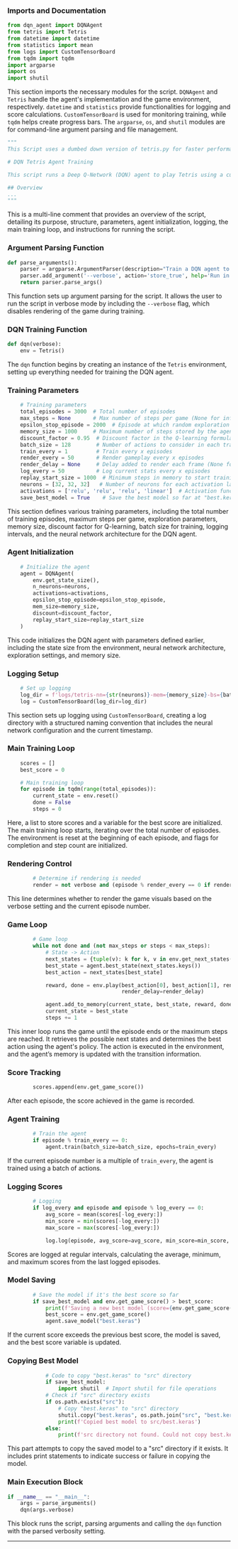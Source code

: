 ### Imports and Documentation

```python
from dqn_agent import DQNAgent
from tetris import Tetris
from datetime import datetime
from statistics import mean
from logs import CustomTensorBoard
from tqdm import tqdm
import argparse
import os
import shutil
```

This section imports the necessary modules for the script. `DQNAgent` and `Tetris` handle the agent's implementation and the game environment, respectively. `datetime` and `statistics` provide functionalities for logging and score calculations. `CustomTensorBoard` is used for monitoring training, while `tqdm` helps create progress bars. The `argparse`, `os`, and `shutil` modules are for command-line argument parsing and file management.

```python
"""
This Script uses a dumbed down version of tetris.py for faster performance.

# DQN Tetris Agent Training

This script runs a Deep Q-Network (DQN) agent to play Tetris using a custom environment. 

## Overview
...
"""
```

This is a multi-line comment that provides an overview of the script, detailing its purpose, structure, parameters, agent initialization, logging, the main training loop, and instructions for running the script.

### Argument Parsing Function

```python
def parse_arguments():
    parser = argparse.ArgumentParser(description="Train a DQN agent to play Tetris.")
    parser.add_argument('--verbose', action='store_true', help='Run in verbose mode (no rendering).')
    return parser.parse_args()
```

This function sets up argument parsing for the script. It allows the user to run the script in verbose mode by including the `--verbose` flag, which disables rendering of the game during training.

### DQN Training Function

```python
def dqn(verbose):
    env = Tetris()
```

The `dqn` function begins by creating an instance of the `Tetris` environment, setting up everything needed for training the DQN agent.

### Training Parameters

```python
    # Training parameters
    total_episodes = 3000  # Total number of episodes
    max_steps = None       # Max number of steps per game (None for infinite)
    epsilon_stop_episode = 2000  # Episode at which random exploration stops
    memory_size = 1000     # Maximum number of steps stored by the agent
    discount_factor = 0.95  # Discount factor in the Q-learning formula
    batch_size = 128        # Number of actions to consider in each training
    train_every = 1         # Train every x episodes
    render_every = 50       # Render gameplay every x episodes
    render_delay = None     # Delay added to render each frame (None for no delay)
    log_every = 50          # Log current stats every x episodes
    replay_start_size = 1000  # Minimum steps in memory to start training
    neurons = [32, 32, 32]   # Number of neurons for each activation layer
    activations = ['relu', 'relu', 'relu', 'linear']  # Activation functions
    save_best_model = True    # Save the best model so far at "best.keras"
```

This section defines various training parameters, including the total number of training episodes, maximum steps per game, exploration parameters, memory size, discount factor for Q-learning, batch size for training, logging intervals, and the neural network architecture for the DQN agent.

### Agent Initialization

```python
    # Initialize the agent
    agent = DQNAgent(
        env.get_state_size(),
        n_neurons=neurons,
        activations=activations,
        epsilon_stop_episode=epsilon_stop_episode,
        mem_size=memory_size,
        discount=discount_factor,
        replay_start_size=replay_start_size
    )
```

This code initializes the DQN agent with parameters defined earlier, including the state size from the environment, neural network architecture, exploration settings, and memory size.

### Logging Setup

```python
    # Set up logging
    log_dir = f'logs/tetris-nn={str(neurons)}-mem={memory_size}-bs={batch_size}-e={train_every}-{datetime.now().strftime("%Y%m%d-%H%M%S")}'
    log = CustomTensorBoard(log_dir=log_dir)
```

This section sets up logging using `CustomTensorBoard`, creating a log directory with a structured naming convention that includes the neural network configuration and the current timestamp.

### Main Training Loop

```python
    scores = []
    best_score = 0

    # Main training loop
    for episode in tqdm(range(total_episodes)):
        current_state = env.reset()
        done = False
        steps = 0
```

Here, a list to store scores and a variable for the best score are initialized. The main training loop starts, iterating over the total number of episodes. The environment is reset at the beginning of each episode, and flags for completion and step count are initialized.

### Rendering Control

```python
        # Determine if rendering is needed
        render = not verbose and (episode % render_every == 0 if render_every else False)
```

This line determines whether to render the game visuals based on the verbose setting and the current episode number.

### Game Loop

```python
        # Game loop
        while not done and (not max_steps or steps < max_steps):
            # State -> Action
            next_states = {tuple(v): k for k, v in env.get_next_states().items()}
            best_state = agent.best_state(next_states.keys())
            best_action = next_states[best_state]

            reward, done = env.play(best_action[0], best_action[1], render=render,
                                    render_delay=render_delay)

            agent.add_to_memory(current_state, best_state, reward, done)
            current_state = best_state
            steps += 1
```

This inner loop runs the game until the episode ends or the maximum steps are reached. It retrieves the possible next states and determines the best action using the agent's policy. The action is executed in the environment, and the agent’s memory is updated with the transition information.

### Score Tracking

```python
        scores.append(env.get_game_score())
```

After each episode, the score achieved in the game is recorded.

### Agent Training

```python
        # Train the agent
        if episode % train_every == 0:
            agent.train(batch_size=batch_size, epochs=train_every)
```

If the current episode number is a multiple of `train_every`, the agent is trained using a batch of actions.

### Logging Scores

```python
        # Logging
        if log_every and episode and episode % log_every == 0:
            avg_score = mean(scores[-log_every:])
            min_score = min(scores[-log_every:])
            max_score = max(scores[-log_every:])

            log.log(episode, avg_score=avg_score, min_score=min_score, max_score=max_score)
```

Scores are logged at regular intervals, calculating the average, minimum, and maximum scores from the last logged episodes.

### Model Saving

```python
        # Save the model if it's the best score so far
        if save_best_model and env.get_game_score() > best_score:
            print(f'Saving a new best model (score={env.get_game_score()}, episode={episode})')
            best_score = env.get_game_score()
            agent.save_model("best.keras")
```

If the current score exceeds the previous best score, the model is saved, and the best score variable is updated.

### Copying Best Model

```python
            # Code to copy "best.keras" to "src" directory
            if save_best_model:
                import shutil  # Import shutil for file operations
            # Check if "src" directory exists
            if os.path.exists("src"):
                # Copy "best.keras" to "src" directory
                shutil.copy("best.keras", os.path.join("src", "best.keras"))
                print(f'Copied best model to src/best.keras')
            else:
                print(f'src directory not found. Could not copy best.keras')        
```

This part attempts to copy the saved model to a "src" directory if it exists. It includes print statements to indicate success or failure in copying the model.

### Main Execution Block

```python
if __name__ == "__main__":
    args = parse_arguments()
    dqn(args.verbose)
```

This block runs the script, parsing arguments and calling the `dqn` function with the parsed verbosity setting.

---
